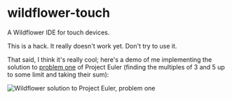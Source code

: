 # wildflower-touch

A Wildflower IDE for touch devices.

This is a hack.  It really doesn't work yet.  Don't try to use it.

That said, I think it's really cool; here's a demo of me implementing the solution to [problem one](https://projecteuler.net/problem=1) of Project Euler (finding the multiples of 3 and 5 up to some limit and taking their sum):

![Wildflower solution to Project Euler, problem one](https://raw.githubusercontent.com/pschanely/wildflower-touch/master/eulerone.gif)

